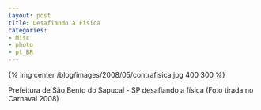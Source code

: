 ```yaml
---
layout: post
title: Desafiando a Física
categories:
- Misc
- photo
- pt_BR
---
```


{% img center /blog/images/2008/05/contrafisica.jpg 400 300 %}

Prefeitura de São Bento do Sapucaí - SP desafiando a física (Foto tirada no Carnaval 2008)
